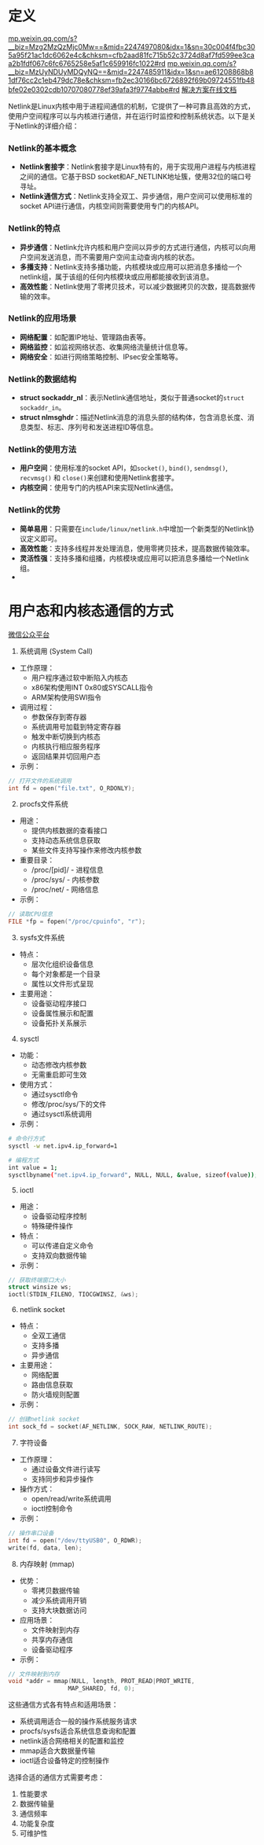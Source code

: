 # 定义 

[mp.weixin.qq.com/s?\_\_biz=Mzg2MzQzMjc0Mw==&mid=2247497080&idx=1&sn=30c004f4fbc305a95f21ac1dc6062e4c&chksm=cfb2aad81fc715b52c3724d8af7fd599ee3caa2b1fdf067c6fc6765258e5af1c659916fc1022#rd](https://mp.weixin.qq.com/s?__biz=Mzg2MzQzMjc0Mw==&mid=2247497080&idx=1&sn=30c004f4fbc305a95f21ac1dc6062e4c&chksm=cfb2aad81fc715b52c3724d8af7fd599ee3caa2b1fdf067c6fc6765258e5af1c659916fc1022#rd)
[mp.weixin.qq.com/s?\_\_biz=MzUyNDUyMDQyNQ==&mid=2247485911&idx=1&sn=ae61208868b81df76cc2c1eb479dc78e&chksm=fb2ec30166bc6726892f69b09724551fb48bfe02e0302cdb10707080778ef39afa3f9774abbe#rd](https://mp.weixin.qq.com/s?__biz=MzUyNDUyMDQyNQ==&mid=2247485911&idx=1&sn=ae61208868b81df76cc2c1eb479dc78e&chksm=fb2ec30166bc6726892f69b09724551fb48bfe02e0302cdb10707080778ef39afa3f9774abbe#rd)
[解决方案在线文档](https://manual.zlg.cn/web/?from_wecom=1#/228/10023)

Netlink是Linux内核中用于进程间通信的机制，它提供了一种可靠且高效的方式，使用户空间程序可以与内核进行通信，并在运行时监控和控制系统状态。以下是关于Netlink的详细介绍：

### Netlink的基本概念

- **Netlink套接字**：Netlink套接字是Linux特有的，用于实现用户进程与内核进程之间的通信。它基于BSD socket和AF_NETLINK地址簇，使用32位的端口号寻址。
- **Netlink通信方式**：Netlink支持全双工、异步通信，用户空间可以使用标准的socket API进行通信，内核空间则需要使用专门的内核API。

### Netlink的特点

- **异步通信**：Netlink允许内核和用户空间以异步的方式进行通信，内核可以向用户空间发送消息，而不需要用户空间主动查询内核的状态。
- **多播支持**：Netlink支持多播功能，内核模块或应用可以把消息多播给一个netlink组，属于该组的任何内核模块或应用都能接收到该消息。
- **高效性能**：Netlink使用了零拷贝技术，可以减少数据拷贝的次数，提高数据传输的效率。

### Netlink的应用场景

- **网络配置**：如配置IP地址、管理路由表等。
- **网络监控**：如监视网络状态、收集网络流量统计信息等。
- **网络安全**：如进行网络策略控制、IPsec安全策略等。

### Netlink的数据结构

- **struct sockaddr_nl**：表示Netlink通信地址，类似于普通socket的`struct sockaddr_in`。
- **struct nlmsghdr**：描述Netlink消息的消息头部的结构体，包含消息长度、消息类型、标志、序列号和发送进程ID等信息。

### Netlink的使用方法

- **用户空间**：使用标准的socket API，如`socket()`, `bind()`, `sendmsg()`, `recvmsg()` 和 `close()`来创建和使用Netlink套接字。
- **内核空间**：使用专门的内核API来实现Netlink通信。

### Netlink的优势

- **简单易用**：只需要在`include/linux/netlink.h`中增加一个新类型的Netlink协议定义即可。
- **高效性能**：支持多线程并发处理消息，使用零拷贝技术，提高数据传输效率。
- **灵活性强**：支持多播和组播，内核模块或应用可以把消息多播给一个Netlink组。
- 
# 用户态和内核态通信的方式
[微信公众平台](https://mp.weixin.qq.com/s?__biz=MzkwNjI5MjAxNg==&mid=2247484477&idx=1&sn=1d1d81a40d6d38732d5a9305f72e7294&chksm=c0ebfa62f79c737409532dd2fc211ec46d1aa3c70a7953050c4dd7a0d3b4256078e434b1da2d#rd)

1. 系统调用 (System Call)
- 工作原理：
  - 用户程序通过软中断陷入内核态
  - x86架构使用INT 0x80或SYSCALL指令
  - ARM架构使用SWI指令
- 调用过程：
  - 参数保存到寄存器
  - 系统调用号加载到特定寄存器
  - 触发中断切换到内核态
  - 内核执行相应服务程序
  - 返回结果并切回用户态
- 示例：
```c
// 打开文件的系统调用
int fd = open("file.txt", O_RDONLY);
```

2. procfs文件系统
- 用途：
  - 提供内核数据的查看接口
  - 支持动态系统信息获取
  - 某些文件支持写操作来修改内核参数
- 重要目录：
  - /proc/[pid]/ - 进程信息
  - /proc/sys/ - 内核参数
  - /proc/net/ - 网络信息
- 示例：
```c
// 读取CPU信息
FILE *fp = fopen("/proc/cpuinfo", "r");
```

3. sysfs文件系统
- 特点：
  - 层次化组织设备信息
  - 每个对象都是一个目录
  - 属性以文件形式呈现
- 主要用途：
  - 设备驱动程序接口
  - 设备属性展示和配置
  - 设备拓扑关系展示

4. sysctl
- 功能：
  - 动态修改内核参数
  - 无需重启即可生效
- 使用方式：
  - 通过sysctl命令
  - 修改/proc/sys/下的文件
  - 通过sysctl系统调用
- 示例：
```bash
# 命令行方式
sysctl -w net.ipv4.ip_forward=1

# 编程方式
int value = 1;
sysctlbyname("net.ipv4.ip_forward", NULL, NULL, &value, sizeof(value));
```

5. ioctl
- 用途：
  - 设备驱动程序控制
  - 特殊硬件操作
- 特点：
  - 可以传递自定义命令
  - 支持双向数据传输
- 示例：
```c
// 获取终端窗口大小
struct winsize ws;
ioctl(STDIN_FILENO, TIOCGWINSZ, &ws);
```

6. netlink socket
- 特点：
  - 全双工通信
  - 支持多播
  - 异步通信
- 主要用途：
  - 网络配置
  - 路由信息获取
  - 防火墙规则配置
- 示例：
```c
// 创建netlink socket
int sock_fd = socket(AF_NETLINK, SOCK_RAW, NETLINK_ROUTE);
```

7. 字符设备
- 工作原理：
  - 通过设备文件进行读写
  - 支持同步和异步操作
- 操作方式：
  - open/read/write系统调用
  - ioctl控制命令
- 示例：
```c
// 操作串口设备
int fd = open("/dev/ttyUSB0", O_RDWR);
write(fd, data, len);
```

8. 内存映射 (mmap)
- 优势：
  - 零拷贝数据传输
  - 减少系统调用开销
  - 支持大块数据访问
- 应用场景：
  - 文件映射到内存
  - 共享内存通信
  - 设备驱动程序
- 示例：
```c
// 文件映射到内存
void *addr = mmap(NULL, length, PROT_READ|PROT_WRITE, 
                 MAP_SHARED, fd, 0);
```

这些通信方式各有特点和适用场景：
- 系统调用适合一般的操作系统服务请求
- procfs/sysfs适合系统信息查询和配置
- netlink适合网络相关的配置和监控
- mmap适合大数据量传输
- ioctl适合设备特定的控制操作

选择合适的通信方式需要考虑：
1. 性能要求
2. 数据传输量
3. 通信频率
4. 功能复杂度
5. 可维护性